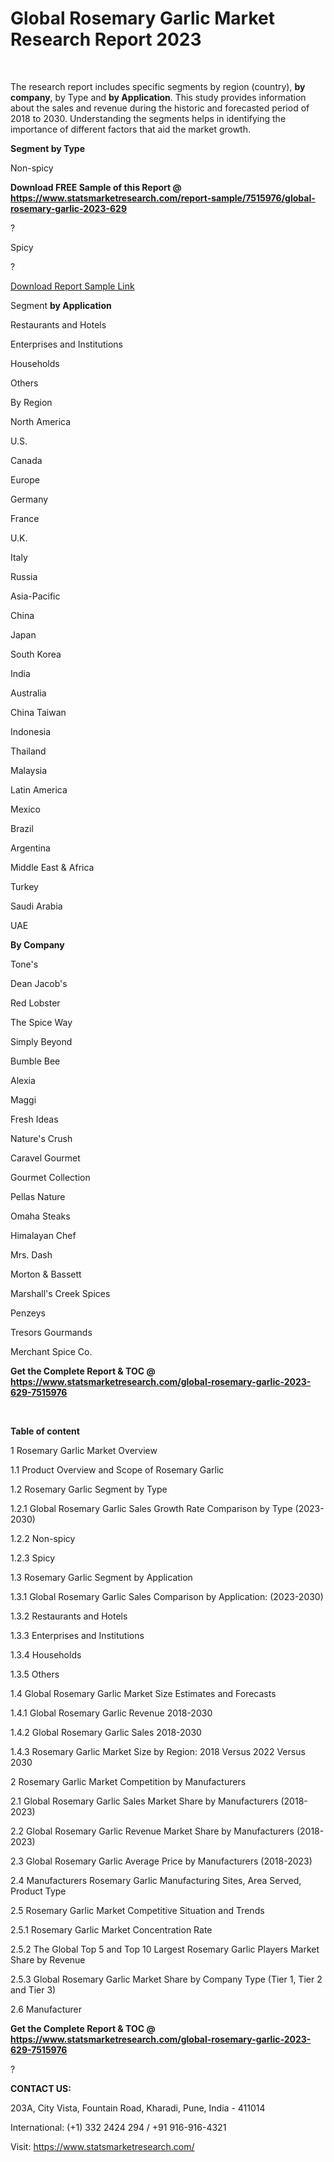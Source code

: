 <h1>Global Rosemary Garlic Market Research Report 2023</h1><br/><p>The research report includes specific segments by region (country), <strong>by company</strong>, by Type and <strong>by Application</strong>. This study provides information about the sales and revenue during the historic and forecasted period of 2018 to 2030. Understanding the segments helps in identifying the importance of different factors that aid the market growth.</p>
 
 
 
 <p><strong>Segment by Type</strong></p>
 
 
 
 <p>Non-spicy</p>
 
 
 
 <div><b>Download FREE Sample of this Report @ <a href="https://www.statsmarketresearch.com/download-free-sample/7515976/global-rosemary-garlic-2023-629">https://www.statsmarketresearch.com/report-sample/7515976/global-rosemary-garlic-2023-629</a></b></div>
 
 
 
 <p>? </p>
 
 
 
 <p>Spicy</p>
 
 
 
 <p>? </p>
 
 
 
 <p><a href="https://www.statsmarketresearch.com/download-free-sample/7515976/global-rosemary-garlic-2023-629">Download Report Sample Link</a></p>
 
 
 
 <p>Segment <strong>by Application</strong></p>
 
 
 
 <p>Restaurants and Hotels</p>
 
 
 
 <p>Enterprises and Institutions</p>
 
 
 
 <p>Households</p>
 
 
 
 <p>Others</p>
 
 
 
 <p>By Region</p>
 
 
 
 <p>North America</p>
 
 
 
 <p>U.S.</p>
 
 
 
 <p>Canada</p>
 
 
 
 <p>Europe</p>
 
 
 
 <p>Germany</p>
 
 
 
 <p>France</p>
 
 
 
 <p>U.K.</p>
 
 
 
 <p>Italy</p>
 
 
 
 <p>Russia</p>
 
 
 
 <p>Asia-Pacific</p>
 
 
 
 <p>China</p>
 
 
 
 <p>Japan</p>
 
 
 
 <p>South Korea</p>
 
 
 
 <p>India</p>
 
 
 
 <p>Australia</p>
 
 
 
 <p>China Taiwan</p>
 
 
 
 <p>Indonesia</p>
 
 
 
 <p>Thailand</p>
 
 
 
 <p>Malaysia</p>
 
 
 
 <p>Latin America</p>
 
 
 
 <p>Mexico</p>
 
 
 
 <p>Brazil</p>
 
 
 
 <p>Argentina</p>
 
 
 
 <p>Middle East & Africa</p>
 
 
 
 <p>Turkey</p>
 
 
 
 <p>Saudi Arabia</p>
 
 
 
 <p>UAE</p>
 
 
 
 <p><strong>By Company</strong></p>
 
 
 
 <p>Tone&#39;s</p>
 
 
 
 <p>Dean Jacob&#39;s</p>
 
 
 
 <p>Red Lobster</p>
 
 
 
 <p>The Spice Way</p>
 
 
 
 <p>Simply Beyond</p>
 
 
 
 <p>Bumble Bee</p>
 
 
 
 <p>Alexia</p>
 
 
 
 <p>Maggi</p>
 
 
 
 <p>Fresh Ideas</p>
 
 
 
 <p>Nature&#39;s Crush</p>
 
 
 
 <p>Caravel Gourmet</p>
 
 
 
 <p>Gourmet Collection</p>
 
 
 
 <p>Pellas Nature</p>
 
 
 
 <p>Omaha Steaks</p>
 
 
 
 <p>Himalayan Chef</p>
 
 
 
 <p>Mrs. Dash</p>
 
 
 
 <p>Morton & Bassett</p>
 
 
 
 <p>Marshall&#39;s Creek Spices</p>
 
 
 
 <p>Penzeys</p>
 
 
 
 <p>Tresors Gourmands</p>
 
 
 
 <p>Merchant Spice Co.</p>
 
 
 
 <div><b>Get the Complete Report & TOC @ <a href="https://www.statsmarketresearch.com/global-rosemary-garlic-2023-629-7515976">https://www.statsmarketresearch.com/global-rosemary-garlic-2023-629-7515976</a></b></div>
 
 
 
 <p><br />
 
 <b>Table of content</b></p>
 
 
 
 <p>1 Rosemary Garlic Market Overview<br />
 
 1.1 Product Overview and Scope of Rosemary Garlic<br />
 
 1.2 Rosemary Garlic Segment by Type<br />
 
 1.2.1 Global Rosemary Garlic Sales Growth Rate Comparison by Type (2023-2030)<br />
 
 1.2.2 Non-spicy<br />
 
 1.2.3 Spicy<br />
 
 1.3 Rosemary Garlic Segment by Application<br />
 
 1.3.1 Global Rosemary Garlic Sales Comparison by Application: (2023-2030)<br />
 
 1.3.2 Restaurants and Hotels<br />
 
 1.3.3 Enterprises and Institutions<br />
 
 1.3.4 Households<br />
 
 1.3.5 Others<br />
 
 1.4 Global Rosemary Garlic Market Size Estimates and Forecasts<br />
 
 1.4.1 Global Rosemary Garlic Revenue 2018-2030<br />
 
 1.4.2 Global Rosemary Garlic Sales 2018-2030<br />
 
 1.4.3 Rosemary Garlic Market Size by Region: 2018 Versus 2022 Versus 2030<br />
 
 2 Rosemary Garlic Market Competition by Manufacturers<br />
 
 2.1 Global Rosemary Garlic Sales Market Share by Manufacturers (2018-2023)<br />
 
 2.2 Global Rosemary Garlic Revenue Market Share by Manufacturers (2018-2023)<br />
 
 2.3 Global Rosemary Garlic Average Price by Manufacturers (2018-2023)<br />
 
 2.4 Manufacturers Rosemary Garlic Manufacturing Sites, Area Served, Product Type<br />
 
 2.5 Rosemary Garlic Market Competitive Situation and Trends<br />
 
 2.5.1 Rosemary Garlic Market Concentration Rate<br />
 
 2.5.2 The Global Top 5 and Top 10 Largest Rosemary Garlic Players Market Share by Revenue<br />
 
 2.5.3 Global Rosemary Garlic Market Share by Company Type (Tier 1, Tier 2 and Tier 3)<br />
 
 2.6 Manufacturer</p>
 
 
 
 <div><b>Get the Complete Report & TOC @ <a href="https://www.statsmarketresearch.com/global-rosemary-garlic-2023-629-7515976">https://www.statsmarketresearch.com/global-rosemary-garlic-2023-629-7515976</a></b></div>
 
 
 
 <p>? </p>
 
 
 
 <p><b>CONTACT US:</b><br />
 
 203A, City Vista, Fountain Road, Kharadi, Pune, India - 411014<br />
 
 International: (+1) 332 2424 294 / +91 916-916-4321<br />
 
 Visit: <a href="https://www.statsmarketresearch.com/">https://www.statsmarketresearch.com/</a></p>